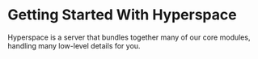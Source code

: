 # Getting Started With Hyperspace

Hyperspace is a server that bundles together many of our core modules, handling many low-level details for you. 
